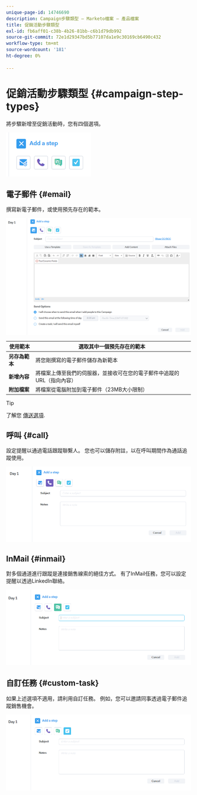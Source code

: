 ```yaml
---
unique-page-id: 14746690
description: Campaign步驟類型 — Marketo檔案 — 產品檔案
title: 促銷活動步驟類型
exl-id: fb6aff01-c38b-4b26-81bb-c6b1d79db992
source-git-commit: 72e1d29347bd5b77107da1e9c30169cb6490c432
workflow-type: tm+mt
source-wordcount: '181'
ht-degree: 0%

---
```


# 促銷活動步驟類型 {#campaign-step-types}

將步驟新增至促銷活動時，您有四個選項。

![](assets/one-4.png)

## 電子郵件 {#email}

撰寫新電子郵件，或使用預先存在的範本。

![](assets/email.png)

| **使用範本** | 選取其中一個預先存在的範本 |
|---|---|
| **另存為範本** | 將您剛撰寫的電子郵件儲存為新範本 |
| **新增內容** | 將檔案上傳至我們的伺服器，並接收可在您的電子郵件中追蹤的URL（指向內容） |
| **附加檔案** | 將檔案從電腦附加到電子郵件（23MB大小限制） |

>[!TIP]
>
>了解您 [傳送選項](/help/marketo/product-docs/marketo-sales-connect/campaigns/understanding-send-options.md).

## 呼叫 {#call}

設定提醒以通過電話跟蹤聯繫人。 您也可以儲存附註，以在呼叫期間作為通話追蹤使用。

![](assets/pic.png)

## InMail {#inmail}

對多個通道進行跟蹤是連接銷售線索的絕佳方式。 有了InMail任務，您可以設定提醒以透過LinkedIn聯絡。

![](assets/inmail.png)

## 自訂任務 {#custom-task}

如果上述選項不適用，請利用自訂任務。 例如，您可以邀請同事透過電子郵件追蹤銷售機會。

![](assets/custom.png)
